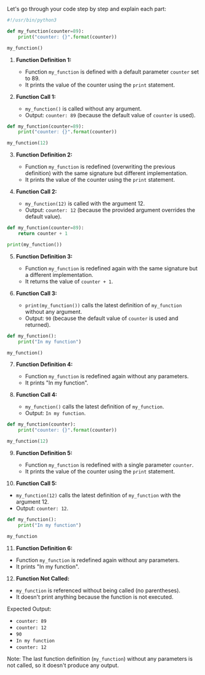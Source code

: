 Let's go through your code step by step and explain each part:

```python
#!/usr/bin/python3

def my_function(counter=89):
    print("counter: {}".format(counter))

my_function()
```

1. **Function Definition 1:**
   - Function `my_function` is defined with a default parameter `counter` set to 89.
   - It prints the value of the counter using the `print` statement.

2. **Function Call 1:**
   - `my_function()` is called without any argument.
   - Output: `counter: 89` (because the default value of `counter` is used).

```python
def my_function(counter=89):
    print("counter: {}".format(counter))

my_function(12)
```

3. **Function Definition 2:**
   - Function `my_function` is redefined (overwriting the previous definition) with the same signature but different implementation.
   - It prints the value of the counter using the `print` statement.

4. **Function Call 2:**
   - `my_function(12)` is called with the argument 12.
   - Output: `counter: 12` (because the provided argument overrides the default value).

```python
def my_function(counter=89):
    return counter + 1

print(my_function())
```

5. **Function Definition 3:**
   - Function `my_function` is redefined again with the same signature but a different implementation.
   - It returns the value of `counter + 1`.

6. **Function Call 3:**
   - `print(my_function())` calls the latest definition of `my_function` without any argument.
   - Output: `90` (because the default value of `counter` is used and returned).

```python
def my_function():
    print("In my function")

my_function()
```

7. **Function Definition 4:**
   - Function `my_function` is redefined again without any parameters.
   - It prints "In my function".

8. **Function Call 4:**
   - `my_function()` calls the latest definition of `my_function`.
   - Output: `In my function`.

```python
def my_function(counter):
    print("counter: {}".format(counter))

my_function(12)
```

9. **Function Definition 5:**
   - Function `my_function` is redefined with a single parameter `counter`.
   - It prints the value of the counter using the `print` statement.

10. **Function Call 5:**
   - `my_function(12)` calls the latest definition of `my_function` with the argument 12.
   - Output: `counter: 12`.

```python
def my_function():
    print("In my function")

my_function
```

11. **Function Definition 6:**
   - Function `my_function` is redefined again without any parameters.
   - It prints "In my function".

12. **Function Not Called:**
   - `my_function` is referenced without being called (no parentheses).
   - It doesn't print anything because the function is not executed.

Expected Output:
- `counter: 89`
- `counter: 12`
- `90`
- `In my function`
- `counter: 12`

Note: The last function definition (`my_function`) without any parameters is not called, so it doesn't produce any output.
